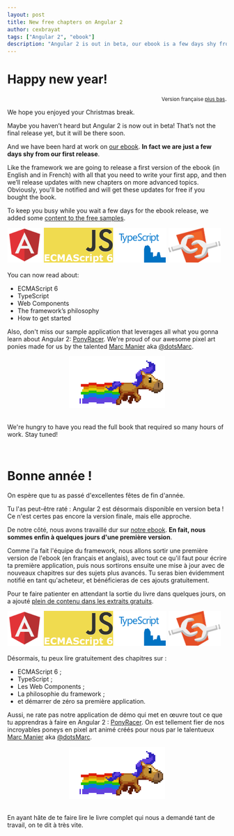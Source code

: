 ```yaml
---
layout: post
title: New free chapters on Angular 2
author: cexbrayat
tags: ["Angular 2", "ebook"]
description: "Angular 2 is out in beta, our ebook is a few days shy from being released, and here are some new free chapters!"
---
```


# Happy new year!

<div style="text-align:right;">
  <small>Version française <a href="#bonne-anne-">plus bas</a></small>.
</div>

We hope you enjoyed your Christmas break.

Maybe you haven’t heard but Angular 2 is now out in beta!
That’s not the final release yet, but it will be there soon.

And we have been hard at work on [our ebook](https://books.ninja-squad.com/angular2).
**In fact we are just a few days shy from our first release**.

Like the framework we are going to release a first version of the ebook
(in English and in French) with all
that you need to write your first app,
and then we’ll release updates with new chapters on more advanced topics.
Obviously, you'll be notified and will get these updates for free if you bought the book.

To keep you busy while you wait a few days for the ebook release,
we added some [content to the free samples](https://books.ninja-squad.com/angular2#toc).

<div class="row-fluid">
  <span class="span3" style="text-align:center;margin-top:10px;">
    <img src="/assets/images/ng2-ebook/angular2-logo.png" alt="Angular 2 logo" style="height:80px" />
  </span>
	<span class="span3" style="text-align:center;margin-top:10px;">
    <img src="/assets/images/ng2-ebook/ecmascript6-logo.png" alt="ECMAScript 6 logo" style="height:80px" />
  </span>
	<span class="span3" style="text-align:center;margin-top:10px;">
    <img src="/assets/images/ng2-ebook/typescript-logo.png" alt="TypeScript logo" style="height:80px" />
  </span>
  <span class="span3" style="text-align:center;margin-top:10px;">
    <img src="/assets/images/ng2-ebook/webcomponents-logo.svg" alt="Web Components logo" style="height:80px" />
  </span>
</div>

<br>
You can now read about:

- ECMAScript 6
- TypeScript
- Web Components
- The framework’s philosophy
- How to get started

Also, don't miss our sample application that leverages all what you gonna learn about Angular 2: [PonyRacer](http://ponyracer.ninja-squad.com/).
We're proud of our awesome pixel art ponies made for us by the talented
<a href="http://dotsmarc.tumblr.com/">Marc Manier</a> aka <a href="https://twitter.com/dotsmarc">@dotsMarc</a>.

<div style="text-align: center">
  <img title="One of PonyRacer pony" src="/assets/images/ng2-ebook/pony.gif" alt="8 bits pixel art animated pony by Marc Manier for Ninja Squad" />
</div>

<br>

We're hungry to have you read the full book that required so many hours of work.
Stay tuned!

<br>

# Bonne année !

On espère que tu as passé d'excellentes fêtes de fin d'année.

Tu l'as peut-être raté&nbsp;: Angular 2 est désormais disponible en version beta&nbsp;!
Ce n'est certes pas encore la version finale, mais elle approche.

De notre côté, nous avons travaillé dur sur [notre ebook](https://books.ninja-squad.com/angular2).
**En fait, nous sommes enfin à quelques jours d'une première version**.

Comme l'a fait l'équipe du framework, nous allons sortir une première version de l'ebook
(en français et anglais), avec tout ce qu'il faut pour écrire ta première application,
puis nous sortirons ensuite une mise à jour avec de nouveaux chapitres sur des sujets plus avancés.
Tu seras bien évidemment notifié en tant qu'acheteur, et bénéficieras de ces ajouts gratuitement.

Pour te faire patienter en attendant la sortie du livre dans quelques jours,
on a ajouté [plein de contenu dans les extraits gratuits](https://books.ninja-squad.com/angular2#toc).

<div class="row-fluid">
  <span class="span3" style="text-align:center;margin-top:10px;">
    <img src="/assets/images/ng2-ebook/angular2-logo.png" alt="Logo Angular 2" style="height:80px" />
  </span>
	<span class="span3" style="text-align:center;margin-top:10px;">
    <img src="/assets/images/ng2-ebook/ecmascript6-logo.png" alt="Logo ECMAScript 6" style="height:80px" />
  </span>
	<span class="span3" style="text-align:center;margin-top:10px;">
    <img src="/assets/images/ng2-ebook/typescript-logo.png" alt="Logo TypeScript" style="height:80px" />
  </span>
  <span class="span3" style="text-align:center;margin-top:10px;">
    <img src="/assets/images/ng2-ebook/webcomponents-logo.svg" alt="Logo Web Components" style="height:80px" />
  </span>
</div>

<br>
Désormais, tu peux lire gratuitement des chapitres sur&nbsp;:

- ECMAScript 6&nbsp;;
- TypeScript&nbsp;;
- Les Web Components&nbsp;;
- La philosophie du framework&nbsp;;
- et démarrer de zéro sa première application.

Aussi, ne rate pas notre application de démo qui met en œuvre tout ce que tu apprendras à faire en Angular 2&nbsp;: [PonyRacer](http://ponyracer.ninja-squad.com/).
On est tellement fier de nos incroyables poneys en pixel art animé créés pour nous par le talentueux
<a href="http://dotsmarc.tumblr.com/">Marc Manier</a> aka <a href="https://twitter.com/dotsmarc">@dotsMarc</a>.

<div style="text-align: center">
  <img title="Un des poneys de PonyRacer" src="/assets/images/ng2-ebook/pony.gif" alt="Poney en pixel art 8 bits animé, créé par Marc Manier pour Ninja Squad" />
</div>

<br>

En ayant hâte de te faire lire le livre complet qui nous a demandé tant de travail, on te dit à très vite.
